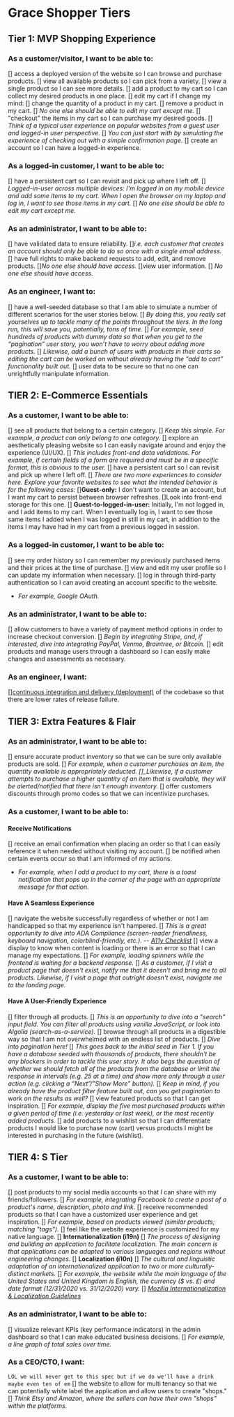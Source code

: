 # Grace Shopper Tiers

## Tier 1: MVP Shopping Experience

### As a customer/visitor, I want to be able to:

[] access a deployed version of the website so I can browse and purchase products.
[] view all available products so I can pick from a variety.
[] view a single product so I can see more details.
[] add a product to my cart so I can collect my desired products in one place.
[] edit my cart if I change my mind:
[] change the quantity of a product in my cart.
[] remove a product in my cart.
[] _No one else should be able to edit my cart except me._
[] "checkout" the items in my cart so I can purchase my desired goods.
[] _Think of a typical user experience on popular websites from a guest user and logged-in user perspective._
[] _You can just start with by simulating the experience of checking out with a simple confirmation page._
[] create an account so I can have a logged-in experience.

### As a logged-in customer, I want to be able to:

[] have a persistent cart so I can revisit and pick up where I left off.
[] _Logged-in-user across multiple devices: I'm logged in on my mobile device and add some items to my cart. When I open the browser on my laptop and log in, I want to see those items in my cart._
[] _No one else should be able to edit my cart except me._

### As an administrator, I want to be able to:

[] have validated data to ensure reliability.
[]_i.e. each customer that creates an account should only be able to do so once with a single email address._
[] have full rights to make backend requests to add, edit, and remove products.
[]_No one else should have access._
[]view user information.
[] _No one else should have access._

### As an engineer, I want to:

[] have a well-seeded database so that I am able to simulate a number of different scenarios for the user stories below.
[] _By doing this, you really set yourselves up to tackle many of the points throughout the tiers. In the long run, this will save you, potentially, tons of time._
[] _For example, seed hundreds of products with dummy data so that when you get to the “pagination” user story, you won’t have to worry about adding more products._
[] _Likewise, add a bunch of users with products in their carts so editing the cart can be worked on without already having the “add to cart” functionality built out._
[] user data to be secure so that no one can unrightfully manipulate information.

## TIER 2: E-Commerce Essentials

### As a customer, I want to be able to:

[] see all products that belong to a certain category.
[] _Keep this simple. For example, a product can only belong to one category._
[] explore an aesthetically pleasing website so I can easily navigate around and enjoy the experience (UI/UX).
[] _This includes front-end data validations. For example, if certain fields of a form are required and must be in a specific format, this is obvious to the user._
[] have a persistent cart so I can revisit and pick up where I left off.
[] _There are two more experiences to consider here. Explore your favorite websites to see what the intended behavior is for the following cases:_
[]**Guest-only:** I don't want to create an account, but I want my cart to persist between browser refreshes.
[]Look into front-end storage for this one.
[] **Guest-to-logged-in-user:** Initially, I'm not logged in, and I add items to my cart. When I eventually log in, I want to see those same items I added when I was logged in still in my cart, in addition to the items I may have had in my cart from a previous logged in session.

### As a logged-in customer, I want to be able to:

[] see my order history so I can remember my previously purchased items and their prices at the time of purchase.
[] view and edit my user profile so I can update my information when necessary.
[] log in through third-party authentication so I can avoid creating an account specific to the website.

* _For example, Google OAuth._

### As an administrator, I want to be able to:

[] allow customers to have a variety of payment method options in order to increase checkout conversion.
[] _Begin by integrating Stripe, and, if interested, dive into integrating PayPal, Venmo, Braintree, or Bitcoin._
[] edit products and manage users through a dashboard so I can easily make changes and assessments as necessary.

### As an engineer, I want:

[][continuous integration and delivery (deployment)](https://www.atlassian.com/continuous-delivery/continuous-integration) of the codebase so that there are lower rates of release failure.

</details>

## TIER 3: Extra Features & Flair

### As an administrator, I want to be able to:

[] ensure accurate product inventory so that we can be sure only available products are sold.
[] _For example, when a customer purchases an item, the quantity available is appropriately deducted.
[]\_Likewise, if a customer attempts to purchase a higher quantity of an item that is available, they will be alerted/notified that there isn't enough inventory._
[] offer customers discounts through promo codes so that we can incentivize purchases.

### As a customer, I want to be able to:

#### Receive Notifications

[] receive an email confirmation when placing an order so that I can easily reference it when needed without visiting my account.
[] be notified when certain events occur so that I am informed of my actions.

* _For example, when I add a product to my cart, there is a toast notification that pops up in the corner of the page with an appropriate message for that action._

#### Have A Seamless Experience

[] navigate the website successfully regardless of whether or not I am handicapped so that my experience isn't hampered.
[] _This is a great opportunity to dive into ADA Compliance (screen-reader friendliness, keyboard navigation, colorblind-friendly, etc.)._
-- _[A11y Checklist](https://a11yproject.com/checklist)_
[] view a display to know when content is loading or there is an error so that I can manage my expectations.
[] _For example, loading spinners while the frontend is waiting for a backend response._
[] _As a customer, if I visit a product page that doesn't exist, notify me that it doesn't and bring me to all products. Likewise, if I visit a page that outright doesn't exist, navigate me to the landing page._

#### Have A User-Friendly Experience

[] filter through all products.
[] _This is an opportunity to dive into a "search" input field. You can filter all products using vanilla JavaScript, or look into Algolia (search-as-a-service)._
[] browse through all products in a digestible way so that I am not overwhelmed with an endless list of products.
[] _Dive into pagination here!_
[] _This goes back to the initial seed in Tier 1. If you have a database seeded with thousands of products, there shouldn't be any blockers in order to tackle this user story. It also begs the question of whether we should fetch all of the products from the database or limit the response in intervals (e.g. 25 at a time) and show more only through a user action (e.g. clicking a “Next”/”Show More” button)._
[] _Keep in mind, if you already have the product filter feature built out, can you get pagination to work on the results as well?_
[] view featured products so that I can get inspiration.
[] _For example, display the five most purchased products within a given period of time (i.e. yesterday or last week), or the most recently added products._
[] add products to a wishlist so that I can differentiate products I would like to purchase now (cart) versus products I might be interested in purchasing in the future (wishlist).

</details>

## TIER 4: S Tier

### As a customer, I want to be able to:

[] post products to my social media accounts so that I can share with my friends/followers.
[] _For example, integrating Facebook to create a post of a product's name, description, photo and link._
[] receive recommended products so that I can have a customized user experience and get inspiration.
[] _For example, based on products viewed (similar products; matching "tags")._
[] feel like the website experience is customized for my native language.
[] **Internationalization (i19n)**
[] _The process of designing and building an application to facilitate localization. The main concern is that applications can be adapted to various languages and regions without engineering changes._
[] **Localization (i10n)**
[] _The cultural and linguistic adaptation of an internationalized application to two or more culturally-distinct markets._
[] _For example, the website while the main language of the United States and United Kingdom is English, the currency (\$ vs. £) and date format (12/31/2020 vs. 31/12/2020) vary._
[] _[Mozilla Internationalization & Localization Guidelines](https://www-archive.mozilla.org/docs/reflist/i18n/)_

### As an administrator, I want to be able to:

[] visualize relevant KPIs (key performance indicators) in the admin dashboard so that I can make educated business decisions.
[] _For example, a line graph of total sales over time._

### As a CEO/CTO, I want:

`LOL we will never get to this spec but if we do we'll have a drink maybe even ten of em`
[] the website to allow for multi tenancy so that we can potentially white label the application and allow users to create "shops."
[] _Think Etsy and Amazon, where the sellers can have their own "shops" within the platforms._

</details>
